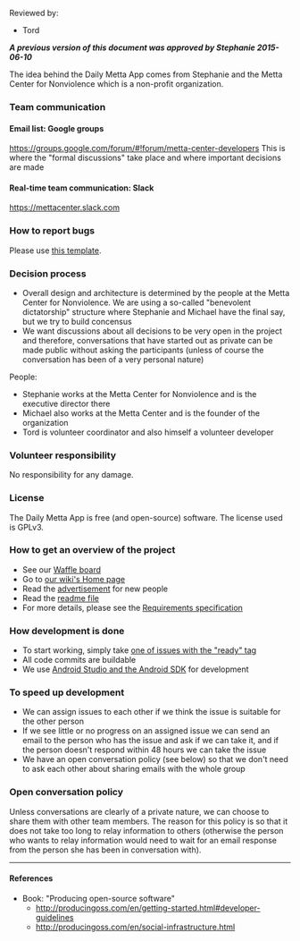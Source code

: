 Reviewed by:
* Tord

***A previous version of this document was approved by Stephanie 2015-06-10***


The idea behind the Daily Metta App comes from Stephanie and the Metta Center for Nonviolence which is a non-profit organization.


### Team communication

#### Email list: Google groups
https://groups.google.com/forum/#!forum/metta-center-developers
This is where the "formal discussions" take place and where important decisions are made

#### Real-time team communication: Slack
https://mettacenter.slack.com


### How to report bugs

Please use [this template](https://github.com/MettaCenter/DailyMettaApp/blob/master/docs/bug-report-template.md).


### Decision process

* Overall design and architecture is determined by the people at the Metta Center for Nonviolence. We are using a so-called "benevolent dictatorship" structure where Stephanie and Michael have the final say, but we try to build concensus
* We want discussions about all decisions to be very open in the project and therefore, conversations that have started out as private can be made public without asking the participants (unless of course the conversation has been of a very personal nature)

People:
* Stephanie works at the Metta Center for Nonviolence and is the executive director there
* Michael also works at the Metta Center and is the founder of the organization
* Tord is volunteer coordinator and also himself a volunteer developer


### Volunteer responsibility

No responsibility for any damage.


### License

The Daily Metta App is free (and open-source) software. The license used is GPLv3.


### How to get an overview of the project

* See our [Waffle board](https://waffle.io/MettaCenter/DailyMettaApp)
* Go to [our wiki's Home page](https://github.com/MettaCenter/DailyMettaApp/wiki)
* Read the [advertisement](advertisement-for-devs.md) for new people
* Read the [readme file](../../README.md)
* For more details, please see the [Requirements specification](../requirements-spec.md)


### How development is done

* To start working, simply take [one of issues with the "ready" tag](https://github.com/MettaCenter/DailyMettaApp/labels/ready)
* All code commits are buildable
* We use [Android Studio and the Android SDK](https://developer.android.com/sdk/index.html) for development

### To speed up development

* We can assign issues to each other if we think the issue is suitable for the other person
* If we see little or no progress on an assigned issue we can send an email to the person who has the issue and ask if we can take it, and if the person doesn't respond within 48 hours we can take the issue
* We have an open conversation policy (see below) so that we don't need to ask each other about sharing emails with the whole group


### Open conversation policy

Unless conversations are clearly of a private nature, we can choose to share them with other team members. The reason for this policy is so that it does not take too long to relay information to others (otherwise the person who wants to relay information would need to wait for an email response from the person she has been in conversation with).


***


#### References

* Book: "Producing open-source software"
  * http://producingoss.com/en/getting-started.html#developer-guidelines
  * http://producingoss.com/en/social-infrastructure.html

